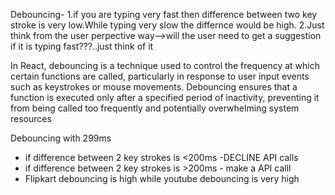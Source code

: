 Debouncing-
1.if you are typing very fast then difference between two key stroke is very low.While typing very slow the differnce would be high.
2.Just think from the user perpective way-->will the user need to get a suggestion if it is typing fast???..just think of it

In React, debouncing is a technique used to control the frequency at which certain functions are called, particularly in response to user input events such as keystrokes or mouse movements. Debouncing ensures that a function is executed only after a specified period of inactivity, preventing it from being called too frequently and potentially overwhelming system resources

Debouncing with 299ms

- if difference between 2 key strokes is <200ms -DECLINE API calls
- if difference between 2 key strokes is >200ms - make a API calll
- Flipkart debouncing is high while youtube debouncing is very high 
